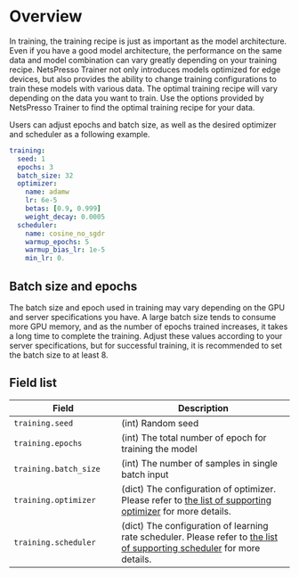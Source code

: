 # Overview

In training, the training recipe is just as important as the model architecture. Even if you have a good model architecture, the performance on the same data and model combination can vary greatly depending on your training recipe. NetsPresso Trainer not only introduces models optimized for edge devices, but also provides the ability to change training configurations to train these models with various data. The optimal training recipe will vary depending on the data you want to train. Use the options provided by NetsPresso Trainer to find the optimal training recipe for your data.

Users can adjust epochs and batch size, as well as the desired optimizer and scheduler as a following example.

```yaml
training:
  seed: 1
  epochs: 3
  batch_size: 32 
  optimizer:
    name: adamw
    lr: 6e-5
    betas: [0.9, 0.999]
    weight_decay: 0.0005
  scheduler:
    name: cosine_no_sgdr
    warmup_epochs: 5
    warmup_bias_lr: 1e-5
    min_lr: 0.
```

## Batch size and epochs

The batch size and epoch used in training may vary depending on the GPU and server specifications you have. A large batch size tends to consume more GPU memory, and as the number of epochs trained increases, it takes a long time to complete the training.
Adjust these values according to your server specifications, but for successful training, it is recommended to set the batch size to at least 8.

## Field list

| Field <img width=200/> | Description |
|---|---|
| `training.seed` | (int) Random seed |
| `training.epochs` | (int) The total number of epoch for training the model |
| `training.batch_size` | (int) The number of samples in single batch input |
| `training.optimizer` | (dict) The configuration of optimizer. Please refer to [the list of supporting optimizer](./optimizers.md) for more details. |
| `training.scheduler` | (dict) The configuration of learning rate scheduler. Please refer to [the list of supporting scheduler](./schedulers.md) for more details. |